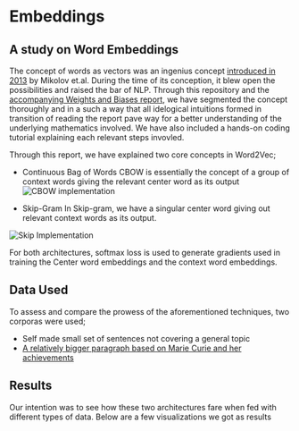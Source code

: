 # Embeddings
## A study on Word Embeddings

The concept of words as vectors was an ingenius concept [introduced in 2013](https://arxiv.org/pdf/1301.3781.pdf) by Mikolov et.al. 
During the time of its conception, it blew open the possibilities and raised the bar of NLP. Through this repository and the [accompanying  Weights and Biases report](https://arxiv.org/pdf/1301.3781.pdf), we have segmented the concept thoroughly and in a such a way that all idelogical intuitions formed in transition of reading the report pave way for a better understanding of the underlying mathematics involved. We have also included a hands-on coding tutorial explaining each relevant steps invovled. 

Through this report, we have explained two core concepts in Word2Vec;
* Continuous Bag of Words 
CBOW is essentially the concept of a group of context words giving the relevant center word as its output
![CBOW implementation](https://paper-attachments.dropbox.com/s_17EC4A7AA5E35C6AE91C949F7159817F453BFBF2E26C091F630CA492C2D4B3AA_1605758538826_CBOW.gif)

* Skip-Gram 
In Skip-gram, we have a singular center word giving out relevant context words as its output. 

![Skip Implementation](https://paper-attachments.dropbox.com/s_17EC4A7AA5E35C6AE91C949F7159817F453BFBF2E26C091F630CA492C2D4B3AA_1605759408916_Skip.gif)

For both architectures, softmax loss is used to generate gradients used in training the Center word embeddings and the context word
embeddings. 

## Data Used
To assess and compare the prowess of the aforementioned techniques, two corporas were used;
* Self made small set of sentences not covering a general topic
* [A relatively bigger paragraph based on Marie Curie and her achievements](https://www.testprepreview.com/modules/reading1.htm)

## Results 
Our intention was to see how these two architectures fare when fed with different types of data. Below are a few visualizations we got as results

